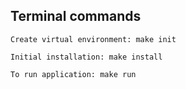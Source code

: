 ## Terminal commands

    Create virtual environment: make init

    Initial installation: make install

    To run application: make run
